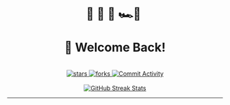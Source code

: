 <!DOCTYPE html>
<html>
<head>
</head>
<body>
  <div align="center">
    <h1>
      🌊&nbsp;🌴&nbsp;🏰&nbsp;🏎️💨&nbsp;
      <br><br>
      📍 Welcome Back!
    </h1>
  </div>
  <br>
  <div align="center">
    <a href="https://github.com/eli64s/README-AI?tab=repositories&sort=stargazers">
      <img src="https://custom-icon-badges.demolab.com/github/stars/eli64s/README-AI?color=blue&style=for-the-badge&labelColor=blue&logo=star" alt="stars">
    </a>
    <a href="https://github.com/eli64s/README-AI?tab=repositories&sort=stargazers">
      <img src="https://custom-icon-badges.demolab.com/github/forks/eli64s/README-AI?color=blue&style=for-the-badge&labelColor=blue&logo=fork" alt="forks">
    </a>
    <a href="https://github.com/eli64s/README-AI?tab=repositories&sort=stargazers">
      <img src="https://img.shields.io/github/commit-activity/m/eli64s/README-AI?color=blue&style=for-the-badge&labelColor=blue&logo=git" alt="Commit Activity">
    </a>
  </div>
  <br>
  <div align="center">
    <a href="https://github-readme-streak-stats.herokuapp.com?user=eli64s&theme=blue-green">
      <img src="https://github-readme-streak-stats.herokuapp.com?user=eli64s&theme=blue-green" alt="GitHub Streak Stats">
    </a>
  </div>

  <hr>
</body>
</html>
